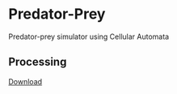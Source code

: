 # Predator-Prey
Predator-prey simulator using Cellular Automata

## Processing
[Download](https://processing.org/download/)
